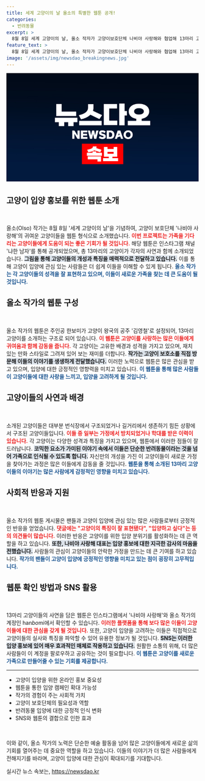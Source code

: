 ```yaml
---
title: 세계 고양이의 날 올소의 특별한 웹툰 공개!
categories:
  - 반려동물
excerpt: >
  8월 8일 세계 고양이의 날, 올소 작자가 고양이보호단체 나비야 사랑해와 협업해 13마리 고양이의 입양 사연을 웹툰으로 소개합니다. 귀여운 그림과 함께 마음 따뜻한 이야기를 확인해보세요!
feature_text: >
  8월 8일 세계 고양이의 날, 올소 작자가 고양이보호단체 나비야 사랑해와 협업해 13마리 고양이의 입양 사연을 웹툰으로 소개합니다. 귀여운 그림과 함께 마음 따뜻한 이야기를 확인해보세요!
image: '/assets/img/newsdao_breakingnews.jpg'
---
```


<p><img src="/assets/img/newsdao_breakingnews.jpg" alt="firstkoreanews 속보" /></p>

<h2 data-ke-size="size26">고양이 입양 홍보를 위한 웹툰 소개</h2>

<p data-ke-size="size16">&nbsp;</p>

<p>올소(Olso) 작가는 8월 8일 '세계 고양이의 날'을 기념하여, 고양이 보호단체 '나비야 사랑해'의 귀여운 고양이들을 웹툰 형식으로 소개했습니다. <b><span style="color: #ee2323;">이번 프로젝트는 가족을 기다리는 고양이들에게 도움이 되는 좋은 기회가 될 것입니다.</span></b> 해당 웹툰은 인스타그램 채널 '냐한 남자'를 통해 공개되었으며, 총 13마리의 고양이가 각자의 사연과 함께 소개되었습니다. <b><span style="background-color: #21538527;">그림을 통해 고양이들의 개성과 특징을 매력적으로 전달하고 있습니다.</span></b> 이를 통해 고양이 입양에 관심 있는 사람들은 더 쉽게 이들을 이해할 수 있게 됩니다. 
<b><span style="color: #1a5490;">올소 작가는 각 고양이들의 성격을 잘 표현하고 있으며, 이들이 새로운 가족을 찾는 데 큰 도움이 될 것입니다.</span></b></p>

<h2 data-ke-size="size26">올소 작가의 웹툰 구성</h2>

<p data-ke-size="size16">&nbsp;</p>

<p>올소 작가의 웹툰은 주인공 한보미가 고양이 왕국의 공주 '김영철'로 설정되어, 13마리 고양이를 소개하는 구조로 되어 있습니다. <b><span style="color: #ee2323;">이 웹툰은 고양이를 사랑하는 많은 이들에게 귀여움과 함께 감동을 줍니다.</span></b> 각 고양이는 고유한 배경과 성격을 가지고 있으며, 재치 있는 만화 스타일로 그려져 있어 보는 재미를 더합니다. <b><span style="background-color: #21538527;">작가는 고양이 보호소를 직접 방문해 이들의 이야기를 생생하게 전달했습니다.</span></b> 이러한 노력으로 웹툰은 많은 관심을 받고 있으며, 입양에 대한 긍정적인 영향력을 미치고 있습니다.
<b><span style="color: #1a5490;">이 웹툰을 통해 많은 사람들이 고양이들에 대한 사랑을 느끼고, 입양을 고려하게 될 것입니다.</span></b></p>

<h2 data-ke-size="size26">고양이들의 사연과 배경</h2>

<p data-ke-size="size16">&nbsp;</p>

<p>소개된 고양이들은 대부분 번식장에서 구조되었거나 길거리에서 생존하기 힘든 상황에서 구조된 고양이들입니다. <b><span style="color: #ee2323;">이들 중 일부는 가정에서 방치되었거나 학대를 받은 이력이 있습니다.</span></b> 각 고양이는 다양한 성격과 특징을 가지고 있으며, 웹툰에서 이러한 점들이 잘 드러납니다. <b><span style="background-color: #21538527;">코믹한 요소가 가미된 이야기 속에서 이들은 단순한 반려동물이라는 것을 넘어 가족으로 인식될 수 있도록 합니다.</span></b> 자신만의 개성을 가진 이 고양이들이 새로운 가정을 찾아가는 과정은 많은 이들에게 감동을 줄 것입니다.
<b><span style="color: #1a5490;">웹툰을 통해 소개된 13마리 고양이들의 이야기는 많은 사람에게 감정적인 영향을 미치고 있습니다.</span></b></p>

<h2 data-ke-size="size26">사회적 반응과 지원</h2>

<p data-ke-size="size16">&nbsp;</p>

<p>올소 작가의 웹툰 게시물은 팬들과 고양이 입양에 관심 있는 많은 사람들로부터 긍정적인 반응을 얻었습니다. <b><span style="color: #ee2323;">댓글에는 "고양이의 특징이 잘 표현됐다", "입양하고 싶다"는 등의 의견들이 많습니다.</span></b> 이러한 반응은 고양이를 위한 입양 분위기를 활성화하는 데 큰 역할을 하고 있습니다. <b><span style="background-color: #21538527;">또한, 나비야 사랑해 대표는 입양 홍보에 대한 지극한 감사의 마음을 전했습니다.</span></b> 사람들의 관심이 고양이들의 안락한 가정을 만드는 데 큰 기여를 하고 있습니다.
<b><span style="color: #1a5490;">작가의 팬들이 고양이 입양에 긍정적인 영향을 미치고 있는 점이 굉장히 고무적입니다.</span></b></p>

<h2 data-ke-size="size26">웹툰 확인 방법과 SNS 활용</h2>

<p data-ke-size="size16">&nbsp;</p>

<p>13마리 고양이들의 사연을 담은 웹툰은 인스타그램에서 '나비야 사랑해'와 올소 작가의 계정인 han<em>bo</em>mi에서 확인할 수 있습니다. <b><span style="color: #ee2323;">이러한 플랫폼을 통해 보다 많은 이들이 고양이들에 대한 관심을 갖게 될 것입니다.</span></b> 또한, 고양이 입양을 고려하는 이들은 직접적으로 고양이들의 실사와 특징을 파악할 수 있어 유용한 정보가 될 것입니다. 
<b><span style="background-color: #21538527;">SNS는 이러한 입양 홍보에 있어 매우 효과적인 매체로 작용하고 있습니다.</span></b> 원활한 소통의 위해, 더 많은 사람들이 이 계정을 팔로우하고 공유하는 것이 필요합니다. 
<b><span style="color: #1a5490;">이 웹툰은 고양이를 새로운 가족으로 만들어줄 수 있는 기회를 제공합니다.</span></b></p>

<hr>

<ul>
  <li>고양이 입양을 위한 온라인 홍보 중요성</li>
  <li>웹툰을 통한 입양 캠페인 확대 가능성</li>
  <li>작가의 경험이 주는 사회적 가치</li>
  <li>고양이 보호단체의 필요성과 역할</li>
  <li>반려동물 입양에 대한 긍정적 인식 변화</li>
  <li>SNS와 웹툰의 결합으로 인한 효과</li>
</ul>

<p data-ke-size="size16">&nbsp;</p>

<p>이와 같이, 올소 작가의 노력은 단순한 예술 활동을 넘어 많은 고양이들에게 새로운 삶의 기회를 열어주는 데 중요한 역할을 하고 있습니다. 이들의 이야기가 더 많은 사람들에게 전해지기를 바라며, 고양이 입양에 대한 관심이 확대되기를 기대합니다.</p>
실시간 뉴스 속보는, <a href="https://newsdao.kr" rel="dofollow">https://newsdao.kr</a>


